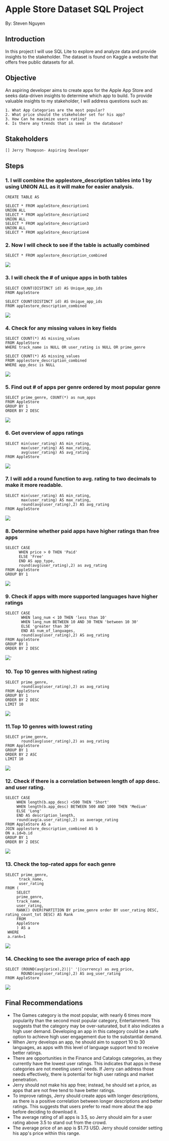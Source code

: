 # Apple Store Dataset SQL Project

By: Steven Nguyen

## Introduction
In this project I will use SQL Lite to explore and analyze data and provide insights to the stakeholder. The dataset is found on Kaggle a website that offers free public datasets for all.

## Objective
An aspiring developer aims to create apps for the Apple App Store and seeks data-driven insights to determine which app to build. To provide valuable insights to my stakeholder, I will address questions such as:
	
 	1. What App Categories are the most popular?
	2. What price should the stakeholder set for his app?
	3. How Can he maximize users rating?
	4. Is there any trends that is seen in the database?

## Stakeholders

    [] Jerry Thompson- Aspiring Developer

## Steps

### 1. I will combine the applestore_description tables into 1 by using UNION ALL as it will make for easier analysis.
```
CREATE TABLE AS 

SELECT * FROM appleStore_description1
UNION ALL
SELECT * FROM appleStore_description2
UNION ALL 
SELECT * FROM appleStore_description3
UNION ALL
SELECT * FROM appleStore_description4
```

### 2. Now I will check to see if the table is actually combined
```
SELECT * FROM applestore_description_combined
```
![](images/1a.png)<!-- -->

### 3. I will check the # of unique apps in both tables 
```
SELECT COUNT(DISTINCT id) AS Unique_app_ids
FROM AppleStore

SELECT COUNT(DISTINCT id) AS Unique_app_ids
FROM applestore_description_combined
```
![](images/2b2.png)<!-- -->
### 4. Check for any missing values in key fields
```
SELECT COUNT(*) AS missing_values
FROM AppleStore
WHERE track_name is NULL OR user_rating is NULL OR prime_genre

SELECT COUNT(*) AS missing_values
FROM applestore_description_combined
WHERE app_desc is NULL
```
![](images/3b.png)<!-- -->

### 5. Find out # of apps per genre ordered by most popular genre
```
SELECT prime_genre, COUNT(*) as num_apps
FROM AppleStore
GROUP BY 1 
ORDER BY 2 DESC
```
![](images/4a.png)<!-- -->
### 6. Get overview of apps ratings 
```
SELECT min(user_rating) AS min_rating,
       max(user_rating) AS max_rating,
       avg(user_rating) AS avg_rating
FROM AppleStore
```
![](images/5a.png)<!-- -->

### 7. I will add a round function to avg. rating to two decimals to make it more readable.
```
SELECT min(user_rating) AS min_rating,
       max(user_rating) AS max_rating,
       round(avg(user_rating),2) AS avg_rating
FROM AppleStore
```
![](images/6a.png)<!-- -->

### 8. Determine whether paid apps have higher ratings than free apps
```
SELECT CASE
      WHEN price > 0 THEN 'Paid'
      ELSE 'Free'
      END AS app_type,
      round(avg(user_rating),2) as avg_rating
FROM AppleStore
GROUP BY 1
```
![](images/7a.png)<!-- -->

### 9. Check if apps with more supported languages have higher ratings
```
SELECT CASE
       WHEN lang_num < 10 THEN 'less than 10'
       WHEN lang_num BETWEEN 10 AND 30 THEN 'between 10 30'
       ELSE 'greater than 30'
       END AS num_of_languages,
       round(avg(user_rating),2) AS avg_rating
FROM AppleStore
GROUP BY 1
ORDER BY 2 DESC
```
![](images/8a.png)<!-- -->`

### 10. Top 10 genres with highest rating
```
SELECT prime_genre,
       round(avg(user_rating),2) as avg_rating
FROM AppleStore 
GROUP BY 1
ORDER BY 2 DESC
LIMIT 10
```
![](images/9a.png)<!-- -->

### 11.Top 10 genres with lowest rating
```
SELECT prime_genre,
       round(avg(user_rating),2) as avg_rating
FROM AppleStore 
GROUP BY 1
ORDER BY 2 ASC
LIMIT 10
```
![](images/10a.png)<!-- -->

### 12. Check if there is a correlation between length of app desc. and user rating.
```
SELECT CASE
     WHEN length(b.app_desc) <500 THEN 'Short'
     WHEN length(b.app_desc) BETWEEN 500 AND 1000 THEN 'Medium'
     ELSE 'Long'
     END AS description_length,
     round(avg(a.user_rating),2) as average_rating
FROM AppleStore AS a
JOIN applestore_description_combined AS b 
ON a.id=b.id
GROUP BY 1
ORDER BY 2 DESC
```
![](images/11a.png)<!-- -->

### 13. Check the top-rated apps for each genre
```
SELECT prime_genre,
      track_name,
      user_rating
FROM (
     SELECT
     prime_genre,
     track_name,
     user_rating,
     RANK() OVER(PARTITION BY prime_genre order BY user_rating DESC, rating_count_tot DESC) AS Rank
     FROM
     AppleStore
     ) AS a
 WHERE
 a.rank=1
```
![](images/12a.png)<!-- -->

### 14. Checking to see the average price of each app
```
SELECT (ROUND(avg(price),2)||' '||currency) as avg_price,
       ROUND(avg(user_rating),2) AS avg_user_rating
FROM AppleStore
```
![](images/13a.png)<!-- -->

## Final Recommendations
* The Games category is the most popular, with nearly 6 times more popularity than the second most popular category, Entertainment. This suggests that the category may be over-saturated, but it also indicates a high user demand. Developing an app in this category could be a safe option to achieve high user engagement due to the substantial demand.
* When Jerry develops an app, he should aim to support 10 to 30 languages, as apps with this level of language support tend to receive better ratings.
* There are opportunities in the Finance and Catalogs categories, as they currently have the lowest user ratings. This indicates that apps in these categories are not meeting users' needs. If Jerry can address those needs effectively, there is potential for high user ratings and market penetration.
* Jerry should not make his app free; instead, he should set a price, as apps that are not free tend to have better ratings.
* To improve ratings, Jerry should create apps with longer descriptions, as there is a positive correlation between longer descriptions and better ratings. This suggests that users prefer to read more about the app before deciding to download it.
* The average rating of all apps is 3.5, so Jerry should aim for a user rating above 3.5 to stand out from the crowd.
* The average price of an app is $1.73 USD. Jerry should consider setting his app's price within this range.

